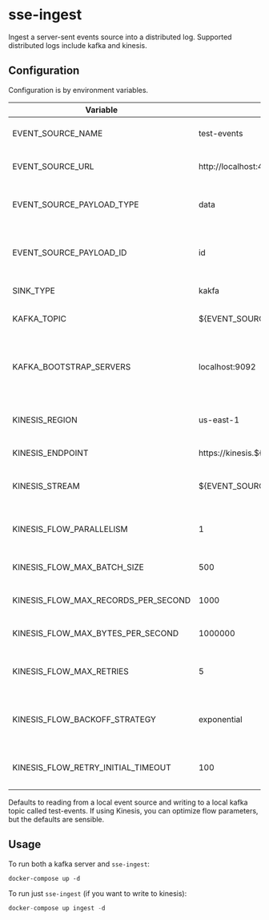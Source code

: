 # sse-ingest
Ingest a server-sent events source into a distributed log. Supported distributed logs include kafka and kinesis.

## Configuration

Configuration is by environment variables.

| Variable                            | Default                                          | Usage                                                  |
|-------------------------------------|--------------------------------------------------|--------------------------------------------------------|
| EVENT_SOURCE_NAME                   | test-events                                      | Default name for topic/stream                          |
| EVENT_SOURCE_URL                    | http://localhost:4000/events                     | The url of the SSE source                              |
| EVENT_SOURCE_PAYLOAD_TYPE           | data                                             | Event type (in event source parlance)                  |
| EVENT_SOURCE_PAYLOAD_ID             | id                                               | Top level key in the json payload holding the event ID |
| SINK_TYPE                           | kakfa                                            | kafka or kinesis                                       |
| KAFKA_TOPIC                         | ${EVENT_SOURCE_NAME}                             | name of kafka topic to write to                        |
| KAFKA_BOOTSTRAP_SERVERS             | localhost:9092                                   | kakfa bootstrap servers (comma-separated for multiple) |
| KINESIS_REGION                      | us-east-1                                        | The AWS region for the kinesis endpoint                |
| KINESIS_ENDPOINT                    | https://kinesis.${KINESIS_REGION}.aws.amazon.com | The kinesis endpoint                                   |
| KINESIS_STREAM                      | ${EVENT_SOURCE_NAME}                             | name of kinesis stream to write to                     |
| KINESIS_FLOW_PARALLELISM            | 1                                                | number of parallel kinesis producers                   |
| KINESIS_FLOW_MAX_BATCH_SIZE         | 500                                              | max number of records to batch                         |
| KINESIS_FLOW_MAX_RECORDS_PER_SECOND | 1000                                             | max records written per sec                            |
| KINESIS_FLOW_MAX_BYTES_PER_SECOND   | 1000000                                          | max bytes written per sec                              |
| KINESIS_FLOW_MAX_RETRIES            | 5                                                | max retries after recoverable errors                   |
| KINESIS_FLOW_BACKOFF_STRATEGY       | exponential                                      | backoff strategy on retries (exponential or linear)    |
| KINESIS_FLOW_RETRY_INITIAL_TIMEOUT  | 100                                              | initial delay between retries (in milliseconds)        |

Defaults to reading from a local event source and writing to a local kafka topic called test-events.
If using Kinesis, you can optimize flow parameters, but the defaults are sensible.

## Usage

To run both a kafka server and `sse-ingest`:
```
docker-compose up -d
```

To run just `sse-ingest` (if you want to write to kinesis):
```js
docker-compose up ingest -d
```



